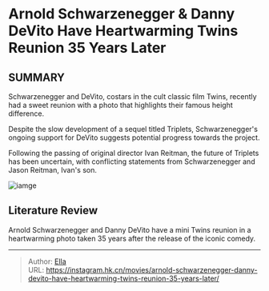 # Arnold Schwarzenegger &amp; Danny DeVito Have Heartwarming Twins Reunion 35 Years Later


## SUMMARY 



Schwarzenegger and DeVito, costars in the cult classic film Twins, recently had a sweet reunion with a photo that highlights their famous height difference.

Despite the slow development of a sequel titled Triplets, Schwarzenegger&#39;s ongoing support for DeVito suggests potential progress towards the project.

Following the passing of original director Ivan Reitman, the future of Triplets has been uncertain, with conflicting statements from Schwarzenegger and Jason Reitman, Ivan&#39;s son.



![iamge](https://static1.srcdn.com/wordpress/wp-content/uploads/2023/12/arnold-schwarzenegger-and-danny-devito-in-twins.jpg)

## Literature Review
Arnold Schwarzenegger and Danny DeVito have a mini Twins reunion in a heartwarming photo taken 35 years after the release of the iconic comedy.



---

> Author: [Ella](https://instagram.hk.cn/)  
> URL: https://instagram.hk.cn/movies/arnold-schwarzenegger-danny-devito-have-heartwarming-twins-reunion-35-years-later/  

